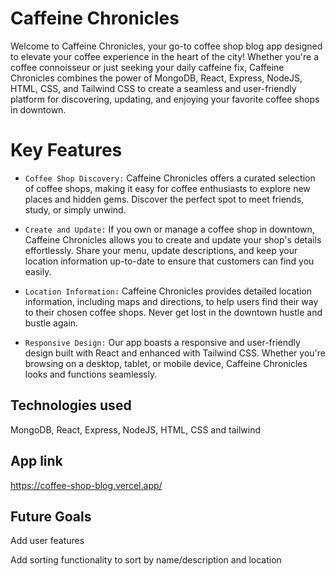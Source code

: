 #  Caffeine Chronicles
Welcome to Caffeine Chronicles, your go-to coffee shop blog app designed to elevate your coffee experience in the heart of the city! Whether you're a coffee connoisseur or just seeking your daily caffeine fix, Caffeine Chronicles combines the power of MongoDB, React, Express, NodeJS, HTML, CSS, and Tailwind CSS to create a seamless and user-friendly platform for discovering, updating, and enjoying your favorite coffee shops in downtown.

# Key Features

- `Coffee Shop Discovery:` Caffeine Chronicles offers a curated selection of coffee shops, making it easy for coffee enthusiasts to explore new places and hidden gems. Discover the perfect spot to meet friends, study, or simply unwind.

- `Create and Update:` If you own or manage a coffee shop in downtown, Caffeine Chronicles allows you to create and update your shop's details effortlessly. Share your menu, update descriptions, and keep your location information up-to-date to ensure that customers can find you easily.

- `Location Information:` Caffeine Chronicles provides detailed location information, including maps and directions, to help users find their way to their chosen coffee shops. Never get lost in the downtown hustle and bustle again.

- `Responsive Design:` Our app boasts a responsive and user-friendly design built with React and enhanced with Tailwind CSS. Whether you're browsing on a desktop, tablet, or mobile device, Caffeine Chronicles looks and functions seamlessly.

## Technologies used
MongoDB, React, Express, NodeJS, HTML, CSS and tailwind

## App link  
https://coffee-shop-blog.vercel.app/ 



## Future Goals

Add user features

Add sorting functionality to sort by name/description and location


